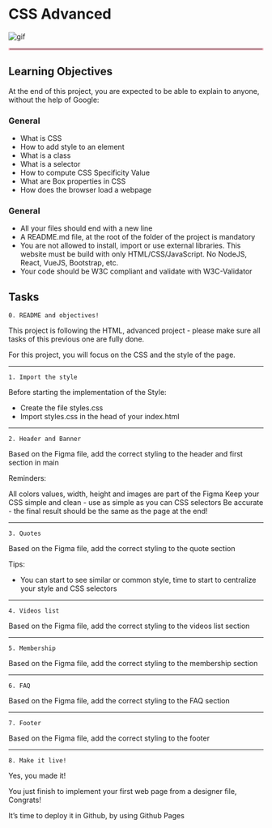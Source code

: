 # CSS Advanced

![gif](https://blogs.purecode.ai/blogs/wp-content/uploads/2024/01/untitled7-1.gif)

<hr style="border:2px solid pink">

## Learning Objectives
At the end of this project, you are expected to be able to explain to anyone, without the help of Google:

### General
* What is CSS
* How to add style to an element
* What is a class
* What is a selector
* How to compute CSS Specificity Value
* What are Box properties in CSS
* How does the browser load a webpage



### General
* All your files should end with a new line
* A README.md file, at the root of the folder of the project is mandatory
* You are not allowed to install, import or use external libraries. This website must be build with only HTML/CSS/JavaScript. No NodeJS, React, VueJS, Bootstrap, etc.
* Your code should be W3C compliant and validate with W3C-Validator






## Tasks
`0. README and objectives!`

This project is following the HTML, advanced project - please make sure all tasks of this previous one are fully done.

For this project, you will focus on the CSS and the style of the page.


---
`1. Import the style`


Before starting the implementation of the Style:

* Create the file styles.css
* Import styles.css in the head of your index.html

---

`2. Header and Banner`


Based on the Figma file, add the correct styling to the header and first section in main



Reminders:

All colors values, width, height and images are part of the Figma
Keep your CSS simple and clean - use as simple as you can CSS selectors
Be accurate - the final result should be the same as the page at the end!

---

`3. Quotes`

Based on the Figma file, add the correct styling to the quote section


Tips:

* You can start to see similar or common style, time to start to centralize your style and CSS selectors

----

`4. Videos list`


Based on the Figma file, add the correct styling to the videos list section

---

`5. Membership`


Based on the Figma file, add the correct styling to the membership section

---

`6. FAQ`


Based on the Figma file, add the correct styling to the FAQ section

---

`7. Footer`


Based on the Figma file, add the correct styling to the footer


---

`8. Make it live!`


Yes, you made it!

You just finish to implement your first web page from a designer file, Congrats!

It’s time to deploy it in Github, by using Github Pages

